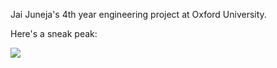 Jai Juneja's 4th year engineering project at Oxford University.

Here's a sneak peak:

![](https://raw.github.com/jaijuneja/4yp-oxford/master/figures/pose_recovery.png)